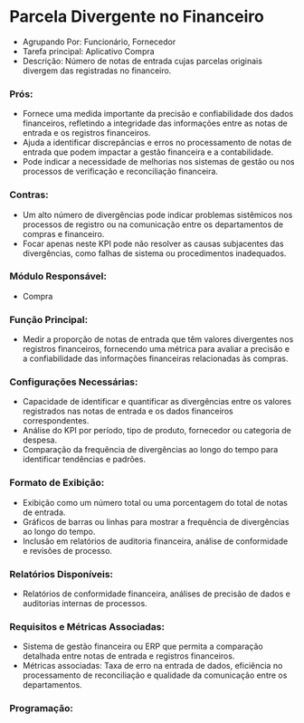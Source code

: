 # Parcela Divergente no Financeiro
- Agrupando Por: Funcionário, Fornecedor
- Tarefa principal: Aplicativo Compra
- Descrição: Número de notas de entrada cujas parcelas originais divergem das registradas no financeiro.
### Prós:
- Fornece uma medida importante da precisão e confiabilidade dos dados financeiros, refletindo a integridade das informações entre as notas de entrada e os registros financeiros.
- Ajuda a identificar discrepâncias e erros no processamento de notas de entrada que podem impactar a gestão financeira e a contabilidade.
- Pode indicar a necessidade de melhorias nos sistemas de gestão ou nos processos de verificação e reconciliação financeira.
### Contras:
- Um alto número de divergências pode indicar problemas sistêmicos nos processos de registro ou na comunicação entre os departamentos de compras e financeiro.
- Focar apenas neste KPI pode não resolver as causas subjacentes das divergências, como falhas de sistema ou procedimentos inadequados.
### Módulo Responsável:
- Compra
### Função Principal:
- Medir a proporção de notas de entrada que têm valores divergentes nos registros financeiros, fornecendo uma métrica para avaliar a precisão e a confiabilidade das informações financeiras relacionadas às compras.
### Configurações Necessárias:
- Capacidade de identificar e quantificar as divergências entre os valores registrados nas notas de entrada e os dados financeiros correspondentes.
- Análise do KPI por período, tipo de produto, fornecedor ou categoria de despesa.
- Comparação da frequência de divergências ao longo do tempo para identificar tendências e padrões.
### Formato de Exibição:
- Exibição como um número total ou uma porcentagem do total de notas de entrada.
- Gráficos de barras ou linhas para mostrar a frequência de divergências ao longo do tempo.
- Inclusão em relatórios de auditoria financeira, análise de conformidade e revisões de processo.
### Relatórios Disponíveis:
- Relatórios de conformidade financeira, análises de precisão de dados e auditorias internas de processos.
### Requisitos e Métricas Associadas:
- Sistema de gestão financeira ou ERP que permita a comparação detalhada entre notas de entrada e registros financeiros.
- Métricas associadas: Taxa de erro na entrada de dados, eficiência no processamento de reconciliação e qualidade da comunicação entre os departamentos.
### Programação:
